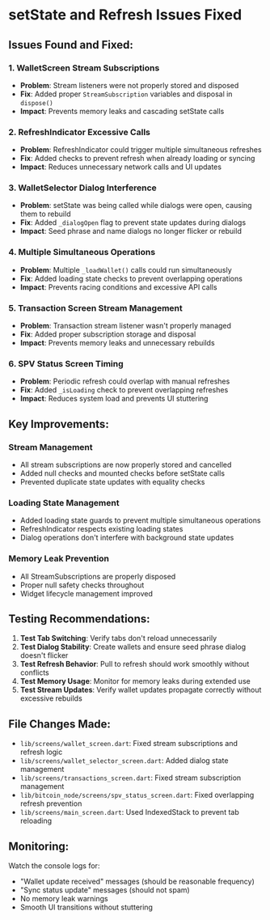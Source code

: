# setState and Refresh Issues Fixed

## Issues Found and Fixed:

### 1. **WalletScreen Stream Subscriptions**
- **Problem**: Stream listeners were not properly stored and disposed
- **Fix**: Added proper `StreamSubscription` variables and disposal in `dispose()`
- **Impact**: Prevents memory leaks and cascading setState calls

### 2. **RefreshIndicator Excessive Calls**
- **Problem**: RefreshIndicator could trigger multiple simultaneous refreshes
- **Fix**: Added checks to prevent refresh when already loading or syncing
- **Impact**: Reduces unnecessary network calls and UI updates

### 3. **WalletSelector Dialog Interference**
- **Problem**: setState was being called while dialogs were open, causing them to rebuild
- **Fix**: Added `_dialogOpen` flag to prevent state updates during dialogs
- **Impact**: Seed phrase and name dialogs no longer flicker or rebuild

### 4. **Multiple Simultaneous Operations**
- **Problem**: Multiple `_loadWallet()` calls could run simultaneously
- **Fix**: Added loading state checks to prevent overlapping operations
- **Impact**: Prevents racing conditions and excessive API calls

### 5. **Transaction Screen Stream Management**
- **Problem**: Transaction stream listener wasn't properly managed
- **Fix**: Added proper subscription storage and disposal
- **Impact**: Prevents memory leaks and unnecessary rebuilds

### 6. **SPV Status Screen Timing**
- **Problem**: Periodic refresh could overlap with manual refreshes
- **Fix**: Added `_isLoading` check to prevent overlapping refreshes
- **Impact**: Reduces system load and prevents UI stuttering

## Key Improvements:

### Stream Management
- All stream subscriptions are now properly stored and cancelled
- Added null checks and mounted checks before setState calls
- Prevented duplicate state updates with equality checks

### Loading State Management
- Added loading state guards to prevent multiple simultaneous operations
- RefreshIndicator respects existing loading states
- Dialog operations don't interfere with background state updates

### Memory Leak Prevention
- All StreamSubscriptions are properly disposed
- Proper null safety checks throughout
- Widget lifecycle management improved

## Testing Recommendations:

1. **Test Tab Switching**: Verify tabs don't reload unnecessarily
2. **Test Dialog Stability**: Create wallets and ensure seed phrase dialog doesn't flicker
3. **Test Refresh Behavior**: Pull to refresh should work smoothly without conflicts
4. **Test Memory Usage**: Monitor for memory leaks during extended use
5. **Test Stream Updates**: Verify wallet updates propagate correctly without excessive rebuilds

## File Changes Made:

- `lib/screens/wallet_screen.dart`: Fixed stream subscriptions and refresh logic
- `lib/screens/wallet_selector_screen.dart`: Added dialog state management
- `lib/screens/transactions_screen.dart`: Fixed stream subscription management
- `lib/bitcoin_node/screens/spv_status_screen.dart`: Fixed overlapping refresh prevention
- `lib/screens/main_screen.dart`: Used IndexedStack to prevent tab reloading

## Monitoring:

Watch the console logs for:
- "Wallet update received" messages (should be reasonable frequency)
- "Sync status update" messages (should not spam)
- No memory leak warnings
- Smooth UI transitions without stuttering